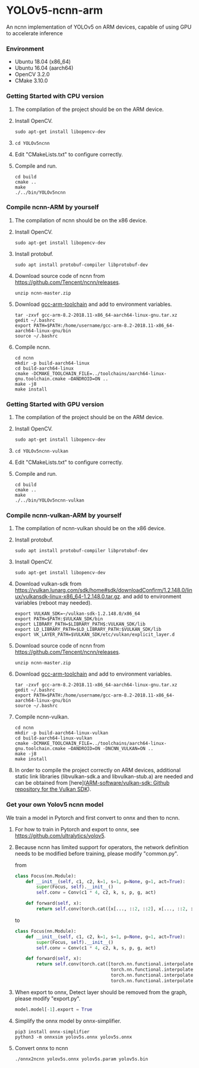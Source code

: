 # YOLOv5-ncnn-arm
An ncnn implementation of YOLOv5 on ARM devices, capable of using GPU to accelerate inference

### Environment

- Ubuntu 18.04 (x86_64)
- Ubuntu 16.04 (aarch64)
- OpenCV 3.2.0
- CMake 3.10.0

### Getting Started with CPU version

1. The compilation of the project should be on the ARM device.

2. Install OpenCV.

   ```shell
   sudo apt-get install libopencv-dev
   ```

3. ```
   cd YOLOv5ncnn
   ```

4. Edit "CMakeLists.txt" to configure correctly.

5. Compile and run.

   ```shell
   cd build
   cmake ..
   make
   ./../bin/YOLOv5ncnn
   ```

### Compile ncnn-ARM by yourself

1. The compilation of ncnn should be on the x86 device.

2. Install OpenCV.

   ```shell
   sudo apt-get install libopencv-dev
   ```

3. Install protobuf.

   ```shell
   sudo apt install protobuf-compiler libprotobuf-dev 
   ```

4. Download source code of ncnn from https://github.com/Tencent/ncnn/releases.

   ```shell
   unzip ncnn-master.zip
   ```

5. Download [gcc-arm-toolchain](https://developer.arm.com/-/media/Files/downloads/gnu-a/8.2-2018.11/gcc-arm-8.2-2018.11-x86_64-aarch64-linux-gnu.tar.xz?revision=7a60a425-1aa0-43f5-b9db-1af71bffadc6&la=en) and add to environment variables.

   ```shell
   tar -zxvf gcc-arm-8.2-2018.11-x86_64-aarch64-linux-gnu.tar.xz
   gedit ~/.bashrc
   export PATH=$PATH:/home/username/gcc-arm-8.2-2018.11-x86_64-aarch64-linux-gnu/bin
   source ~/.bashrc
   ```

6. Compile ncnn.

   ```shell
   cd ncnn
   mkdir -p build-aarch64-linux
   cd build-aarch64-linux
   cmake -DCMAKE_TOOLCHAIN_FILE=../toolchains/aarch64-linux-gnu.toolchain.cmake –DANDROID=ON ..
   make -j8
   make install
   ```

### Getting Started with GPU version

1. The compilation of the project should be on the ARM device.

2. Install OpenCV.

   ```shell
   sudo apt-get install libopencv-dev
   ```

3. ```
   cd YOLOv5ncnn-vulkan
   ```

4. Edit "CMakeLists.txt" to configure correctly.

5. Compile and run.

   ```shell
   cd build
   cmake ..
   make
   ./../bin/YOLOv5ncnn-vulkan
   ```

### Compile ncnn-vulkan-ARM by yourself

1. The compilation of ncnn-vulkan should be on the x86 device.

2. Install protobuf.

   ```shell
   sudo apt install protobuf-compiler libprotobuf-dev 
   ```

3. Install OpenCV.

   ```shell
   sudo apt-get install libopencv-dev
   ```

4. Download vulkan-sdk from https://vulkan.lunarg.com/sdk/home#sdk/downloadConfirm/1.2.148.0/linux/vulkansdk-linux-x86_64-1.2.148.0.tar.gz. and add to environment variables (reboot may needed).

   ```shell
   export VULKAN_SDK=~/vulkan-sdk-1.2.148.0/x86_64
   export PATH=$PATH:$VULKAN_SDK/bin
   export LIBRARY_PATH=$LIBRARY_PATH$:VULKAN_SDK/lib
   export LD_LIBRARY_PATH=$LD_LIBRARY_PATH:$VULKAN_SDK/lib
   export VK_LAYER_PATH=$VULKAN_SDK/etc/vulkan/explicit_layer.d
   ```

5. Download source code of ncnn from https://github.com/Tencent/ncnn/releases.

   ```shell
   unzip ncnn-master.zip
   ```

6. Download [gcc-arm-toolchain](https://developer.arm.com/-/media/Files/downloads/gnu-a/8.2-2018.11/gcc-arm-8.2-2018.11-x86_64-aarch64-linux-gnu.tar.xz?revision=7a60a425-1aa0-43f5-b9db-1af71bffadc6&la=en) and add to environment variables.

   ```shell
   tar -zxvf gcc-arm-8.2-2018.11-x86_64-aarch64-linux-gnu.tar.xz
   gedit ~/.bashrc
   export PATH=$PATH:/home/username/gcc-arm-8.2-2018.11-x86_64-aarch64-linux-gnu/bin
   source ~/.bashrc
   ```

7. Compile ncnn-vulkan.

   ```shell
   cd ncnn
   mkdir -p build-aarch64-linux-vulkan
   cd build-aarch64-linux-vulkan
   cmake -DCMAKE_TOOLCHAIN_FILE=../toolchains/aarch64-linux-gnu.toolchain.cmake –DANDROID=ON -DNCNN_VULKAN=ON ..
   make -j8
   make install
   ```

8. In order to compile the project correctly on ARM devices, additional static link libraries (libvulkan-sdk.a  and libvulkan-stub.a) are needed and can be obtained from [here]([ARM-software/vulkan-sdk: Github repository for the Vulkan SDK](https://github.com/ARM-software/vulkan-sdk)).

### Get your own Yolov5 ncnn model

We train a model in Pytorch and first convert to onnx and then to ncnn.

1. For how to train in Pytorch and export to onnx, see https://github.com/ultralytics/yolov5.

2. Because ncnn has limited support for operators, the network definition needs to be modified before training, please modify "common.py".

   from

   ```python
   class Focus(nn.Module):
       def __init__(self, c1, c2, k=1, s=1, p=None, g=1, act=True):
           super(Focus, self).__init__()
           self.conv = Conv(c1 * 4, c2, k, s, p, g, act)
   
       def forward(self, x):
           return self.conv(torch.cat([x[..., ::2, ::2], x[..., ::2, ::2], x[..., ::2, ::2], x[..., ::2, ::2]], 1))
   ```

   to

   ```python
   class Focus(nn.Module):
       def __init__(self, c1, c2, k=1, s=1, p=None, g=1, act=True):
           super(Focus, self).__init__()
           self.conv = Conv(c1 * 4, c2, k, s, p, g, act)
   
       def forward(self, x):
           return self.conv(torch.cat([torch.nn.functional.interpolate(x, scale_factor=0.5),
                                       torch.nn.functional.interpolate(x, scale_factor=0.5),
                                       torch.nn.functional.interpolate(x, scale_factor=0.5),
                                       torch.nn.functional.interpolate(x, scale_factor=0.5)], 1))
   ```

3. When export to onnx, Detect layer should be removed from the graph, please modify  "export.py".

   ```python
   model.model[-1].export = True
   ```

4. Simplify the onnx model by onnx-simplifier.

   ```shell
   pip3 install onnx-simplifier
   python3 -m onnxsim yolov5s.onnx yolov5s.onnx
   ```

5. Convert onnx to ncnn

   ```shell
   ./onnx2ncnn yolov5s.onnx yolov5s.param yolov5s.bin
   ```
